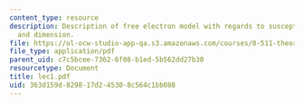 ```yaml
---
content_type: resource
description: Description of free electron model with regards to susceptibility, conductivity
  and dimension.
file: https://ol-ocw-studio-app-qa.s3.amazonaws.com/courses/8-511-theory-of-solids-i-fall-2004/363d159d829817d245308c564c1bb088_lec1.pdf
file_type: application/pdf
parent_uid: c7c5bcee-7362-6f08-b1ed-5b562dd27b30
resourcetype: Document
title: lec1.pdf
uid: 363d159d-8298-17d2-4530-8c564c1bb088
---
```

